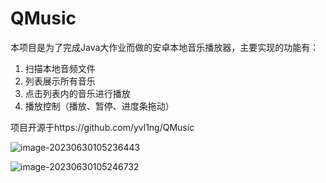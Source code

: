 # QMusic
本项目是为了完成Java大作业而做的安卓本地音乐播放器，主要实现的功能有：

1. 扫描本地音频文件
2. 列表展示所有音乐
3. 点击列表内的音乐进行播放
4. 播放控制（播放、暂停、进度条拖动）

项目开源于https://github.com/yvl1ng/QMusic

![image-20230630105236443](https://yvling-typora-image-1257337367.cos.ap-nanjing.myqcloud.com/typora/image-20230630105236443.png)

![image-20230630105246732](https://yvling-typora-image-1257337367.cos.ap-nanjing.myqcloud.com/typora/image-20230630105246732.png)
